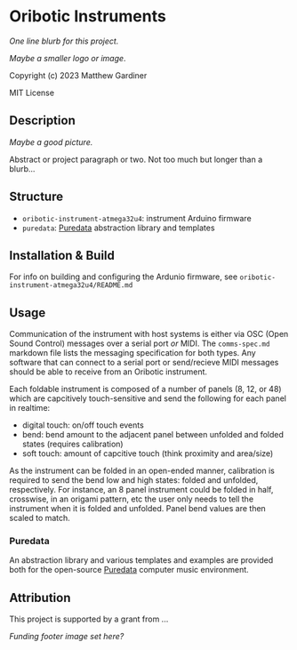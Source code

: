 Oribotic Instruments
====================

_One line blurb for this project._

_Maybe a smaller logo or image_.

Copyright (c) 2023 Matthew Gardiner

MIT License

Description
-----------

_Maybe a good picture._

Abstract or project paragraph or two. Not too much but longer than a blurb...

Structure
---------

* `oribotic-instrument-atmega32u4`: instrument Arduino firmware
* `puredata`: [Puredata](https://puredata.info) abstraction library and templates

Installation & Build
--------------------

For info on building and configuring the Ardunio firmware, see `oribotic-instrument-atmega32u4/README.md`

Usage
-----

Communication of the instrument with host systems is either via OSC (Open Sound Control) messages over a serial port *or* MIDI. The `comms-spec.md` markdown file lists the messaging specification for both types. Any software that can connect to a serial port or send/recieve MIDI messages should be able to receive from an Oribotic instrument.

Each foldable instrument is composed of a number of panels (8, 12, or 48) which are capcitively touch-sensitive and send the following for each panel in realtime:
* digital touch: on/off touch events
* bend: bend amount to the adjacent panel between unfolded and folded states (requires calibration)
* soft touch: amount of capcitive touch (think proximity and area/size)

As the instrument can be folded in an open-ended manner, calibration is required to send the bend low and high states: folded and unfolded, respectively. For instance, an 8 panel instrument could be folded in half, crosswise, in an origami pattern, etc the user only needs to tell the instrument when it is folded and unfolded. Panel bend values are then scaled to match.

### Puredata

An abstraction library and various templates and examples are provided both for the open-source [Puredata](https://puredata.info) computer music environment. 

Attribution
-----------

This project is supported by a grant from ...

_Funding footer image set here?_
